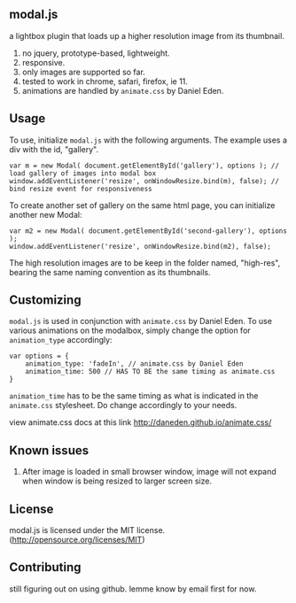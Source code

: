 ## modal.js
a lightbox plugin that loads up a higher resolution image from its thumbnail.

1. no jquery, prototype-based, lightweight.
2. responsive.
3. only images are supported so far.
4. tested to work in chrome, safari, firefox, ie 11.
5. animations are handled by `animate.css` by Daniel Eden.


## Usage
To use, initialize `modal.js` with the following arguments. The example uses a div with the id, "gallery".

```
var m = new Modal( document.getElementById('gallery'), options ); // load gallery of images into modal box
window.addEventListener('resize', onWindowResize.bind(m), false); // bind resize event for responsiveness

```

To create another set of gallery on the same html page, you can initialize another new Modal:

```
var m2 = new Modal( document.getElementById('second-gallery'), options );
window.addEventListener('resize', onWindowResize.bind(m2), false);

```

The high resolution images are to be keep in the folder named, "high-res", bearing the same naming convention as its thumbnails.


## Customizing
`modal.js` is used in conjunction with `animate.css` by Daniel Eden. To use various animations on the modalbox, simply change the option for `animation_type` accordingly:

```
var options = {
	animation_type: 'fadeIn', // animate.css by Daniel Eden
	animation_time: 500 // HAS TO BE the same timing as animate.css
}

```

`animation_time` has to be the same timing as what is indicated in the `animate.css` stylesheet. Do change accordingly to your needs.

view animate.css docs at this link http://daneden.github.io/animate.css/


## Known issues
1. After image is loaded in small browser window, image will not expand when window is being resized to larger screen size.


## License
modal.js is licensed under the MIT license. (http://opensource.org/licenses/MIT)


## Contributing
still figuring out on using github. lemme know by email first for now.